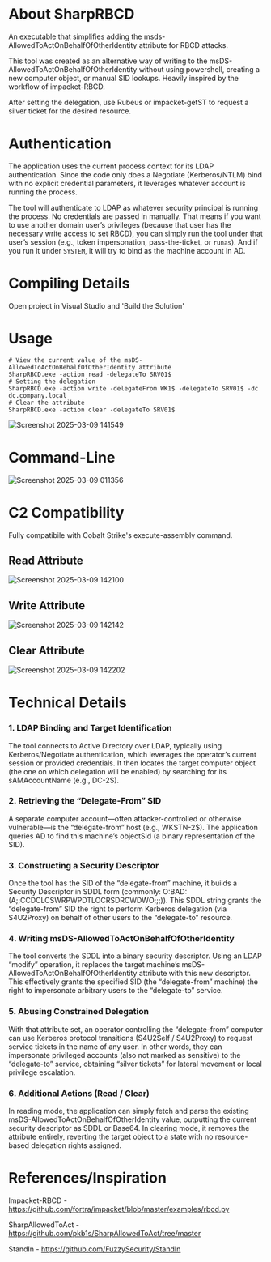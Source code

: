 # About SharpRBCD
An executable that simplifies adding the msds-AllowedToActOnBehalfOfOtherIdentity attribute for RBCD attacks.

This tool was created as an alternative way of writing to the msDS-AllowedToActOnBehalfOfOtherIdentity without using powershell, creating a new computer object, or manual SID lookups. Heavily inspired by the workflow of impacket-RBCD. 

After setting the delegation, use Rubeus or impacket-getST to request a silver ticket for the desired resource.

# Authentication

The application uses the current process context for its LDAP authentication. Since the code only does a Negotiate (Kerberos/NTLM) bind with no explicit credential parameters, it leverages whatever account is running the process.

The tool will authenticate to LDAP as whatever security principal is running the process. No credentials are passed in manually. That means if you want to use another domain user’s privileges (because that user has the necessary write access to set RBCD), you can simply run the tool under that user’s session (e.g., token impersonation, pass-the-ticket, or `runas`). And if you run it under `SYSTEM`, it will try to bind as the machine account in AD.


# Compiling Details
Open project in Visual Studio and 'Build the Solution'

# Usage

```
# View the current value of the msDS-AllowedToActOnBehalfOfOtherIdentity attribute
SharpRBCD.exe -action read -delegateTo SRV01$
# Setting the delegation
SharpRBCD.exe -action write -delegateFrom WK1$ -delegateTo SRV01$ -dc dc.company.local
# Clear the attribute
SharpRBCD.exe -action clear -delegateTo SRV01$

```
![Screenshot 2025-03-09 141549](https://github.com/user-attachments/assets/1a11f7d9-2d2d-4c55-a83e-e1460f8f12d8)

# Command-Line
![Screenshot 2025-03-09 011356](https://github.com/user-attachments/assets/9fe897b8-0377-459e-b623-d106fa0e7340)
# C2 Compatibility
Fully compatibile with Cobalt Strike's execute-assembly command.
## Read Attribute
![Screenshot 2025-03-09 142100](https://github.com/user-attachments/assets/cc628051-4894-4f12-a4ab-8fb125165af6)
## Write Attribute
![Screenshot 2025-03-09 142142](https://github.com/user-attachments/assets/e00b2374-836e-4571-9d51-16e111181e9e)
## Clear Attribute
![Screenshot 2025-03-09 142202](https://github.com/user-attachments/assets/a51afeae-57ae-4a8f-80dc-042899a831c8)

# Technical Details
### 1. LDAP Binding and Target Identification

The tool connects to Active Directory over LDAP, typically using Kerberos/Negotiate authentication, which leverages the operator’s current session or provided credentials.
It then locates the target computer object (the one on which delegation will be enabled) by searching for its sAMAccountName (e.g., DC-2$).
### 2. Retrieving the “Delegate-From” SID

A separate computer account—often attacker-controlled or otherwise vulnerable—is the “delegate-from” host (e.g., WKSTN-2$).
The application queries AD to find this machine’s objectSid (a binary representation of the SID).
### 3. Constructing a Security Descriptor

Once the tool has the SID of the “delegate-from” machine, it builds a Security Descriptor in SDDL form (commonly: O:BAD:(A;;CCDCLCSWRPWPDTLOCRSDRCWDWO;;;<delegateFrom-SID>)).
This SDDL string grants the “delegate-from” SID the right to perform Kerberos delegation (via S4U2Proxy) on behalf of other users to the “delegate-to” resource.
### 4. Writing msDS-AllowedToActOnBehalfOfOtherIdentity

The tool converts the SDDL into a binary security descriptor.
Using an LDAP “modify” operation, it replaces the target machine’s msDS-AllowedToActOnBehalfOfOtherIdentity attribute with this new descriptor.
This effectively grants the specified SID (the “delegate-from” machine) the right to impersonate arbitrary users to the “delegate-to” service.
### 5. Abusing Constrained Delegation

With that attribute set, an operator controlling the “delegate-from” computer can use Kerberos protocol transitions (S4U2Self / S4U2Proxy) to request service tickets in the name of any user.
In other words, they can impersonate privileged accounts (also not marked as sensitive) to the “delegate-to” service, obtaining “silver tickets” for lateral movement or local privilege escalation.

### 6. Additional Actions (Read / Clear)

In reading mode, the application can simply fetch and parse the existing msDS-AllowedToActOnBehalfOfOtherIdentity value, outputting the current security descriptor as SDDL or Base64.
In clearing mode, it removes the attribute entirely, reverting the target object to a state with no resource-based delegation rights assigned.

# References/Inspiration
 Impacket-RBCD - https://github.com/fortra/impacket/blob/master/examples/rbcd.py
 
 SharpAllowedToAct - https://github.com/pkb1s/SharpAllowedToAct/tree/master
 
 StandIn - https://github.com/FuzzySecurity/StandIn
